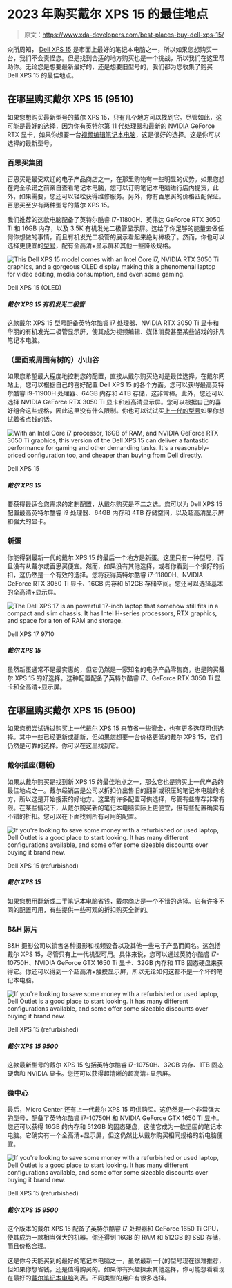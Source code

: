 # 2023 年购买戴尔 XPS 15 的最佳地点

> 原文：<https://www.xda-developers.com/best-places-buy-dell-xps-15/>

众所周知， [Dell XPS 15](https://www.xda-developers.com/dell-xps-15-2022-review/) 是市面上最好的笔记本电脑之一，所以如果您想购买一台，我们不会责怪您。但是找到合适的地方购买也是一个挑战，所以我们在这里帮助你。无论您是想要最新最好的，还是想要旧型号的，我们都为您收集了购买 Dell XPS 15 的最佳地点。

## 在哪里购买戴尔 XPS 15 (9510)

如果您想购买最新型号的戴尔 XPS 15，只有几个地方可以找到它。尽管如此，这可能是最好的选择，因为你有英特尔第 11 代处理器和最新的 NVIDIA GeForce RTX 显卡，如果你想要一台[视频编辑笔记本电脑](https://www.xda-developers.com/best-laptop-for-video-editing)，这是很好的选择。这是你可以选择的最新型号。

### 百思买集团

百思买是最受欢迎的电子产品商店之一，在那里购物有一些明显的优势。如果您想在完全承诺之前亲自查看笔记本电脑，您可以订购笔记本电脑进行店内提货，此外，如果需要，您还可以轻松获得维修服务。另外，你有百思买的价格匹配保证。百思买至少有两种型号的戴尔 XPS 15。

我们推荐的这款电脑配备了英特尔酷睿 i7-11800H、英伟达 GeForce RTX 3050 Ti 和 16GB 内存，以及 3.5K 有机发光二极管显示屏。这给了你足够的能量去做任何你想做的事情，而且有机发光二极管的展示看起来绝对棒极了。然而，你也可以选择更便宜的[型号](https://shop-links.co/1750639384175204115?u1=1d60e699-eeda-4058-a7eb-b57ac2428fb0)，配有全高清+显示屏和其他一些降级规格。

 <picture>![This Dell XPS 15 model comes with an Intel Core i7, NVIDIA RTX 3050 Ti graphics, and a gorgeous OLED display making this a phenomenal laptop for video editing, media consumption, and even some gaming.](img/7aa51ae37e9ceeb12e0bf17d589332b6.png)</picture> 

Dell XPS 15 (OLED)

##### 戴尔 XPS 15 有机发光二极管

这款戴尔 XPS 15 型号配备英特尔酷睿 i7 处理器、NVIDIA RTX 3050 Ti 显卡和华丽的有机发光二极管显示屏，使其成为视频编辑、媒体消费甚至某些游戏的非凡笔记本电脑。

### （里面或周围有树的）小山谷

如果您希望最大程度地控制您的配置，直接从戴尔购买绝对是最佳选择。在戴尔网站上，您可以根据自己的喜好配置 Dell XPS 15 的各个方面。您可以获得最高英特尔酷睿 i9-11900H 处理器、64GB 内存和 4TB 存储，这非常棒。此外，您还可以选择 NVIDIA GeForce RTX 3050 Ti 显卡和超高清显示屏。您可以根据自己的喜好组合这些规格，因此这里没有什么限制。你也可以试试买[上一代的型号](https://www.anrdoezrs.net/links/100122946/type/dlg/sid/UUxdaUeUpU4718/https://www.dell.com/en-us/shop/laptops/15/spd/xps-15-9500-laptop/xn9500cto220s)如果你想试着省点钱的话。

 <picture>![With an Intel Core i7 processor, 16GB of RAM, and NVIDIA GeForce RTX 3050 Ti graphics, this version of the Dell XPS 15 can deliver a fantastic performance for gaming and other demanding tasks. It's a reasonably-priced configuration too, and cheaper than buying from Dell directly.](img/65df99109a337530afc6b487903d0ed6.png)</picture> 

Dell XPS 15

##### 戴尔 XPS 15

要获得最适合您需求的定制配置，从戴尔购买是不二之选。您可以为 Dell XPS 15 配置最高英特尔酷睿 i9 处理器、64GB 内存和 4TB 存储空间，以及超高清显示屏和强大的显卡。

### 新蛋

你能得到最新一代的戴尔 XPS 15 的最后一个地方是新蛋。这里只有一种型号，而且没有从戴尔或百思买便宜。然而，如果没有其他选择，或者你看到一个很好的折扣，这仍然是一个有效的选择。您将获得英特尔酷睿 i7-11800H、NVIDIA GeForce RTX 3050 Ti 显卡、16GB 内存和 512GB 存储空间。您还可以选择基本的全高清+显示屏。

 <picture>![The Dell XPS 17 is an powerful 17-inch laptop that somehow still fits in a compact and slim chassis. It has Intel H-series processors, RTX graphics, and space for a ton of RAM and storage.](img/37538cef0f37151ff91855db40d44424.png)</picture> 

Dell XPS 17 9710

##### 戴尔 XPS 15

虽然新蛋通常不是最实惠的，但它仍然是一家知名的电子产品零售商，也是购买戴尔 XPS 15 的好选择。这种配置配备了英特尔酷睿 i7、GeForce RTX 3050 Ti 显卡和全高清+显示屏。

## 在哪里购买戴尔 XPS 15 (9500)

如果您想尝试通过购买上一代戴尔 XPS 15 来节省一些资金，也有更多选项可供选择。其中一些已经更新或翻新，但如果您想要一台价格更低的戴尔 XPS 15，它们仍然是可靠的选择。你可以在这里找到它。

### 戴尔插座(翻新)

如果从戴尔购买是找到新 XPS 15 的最佳地点之一，那么它也是购买上一代产品的最佳地点之一。戴尔经销店是公司以折扣价出售旧的翻新或积压的笔记本电脑的地方，所以这是开始搜索的好地方。这里有许多配置可供选择，尽管有些库存非常有限。在某些情况下，从戴尔购买新的笔记本电脑实际上更便宜，但有些配置确实有不错的折扣。您可以在下面找到所有可用的配置。

 <picture>![If you're looking to save some money with a refurbished or used laptop, Dell Outlet is a good place to start looking. It has many different configurations available, and some offer some sizeable discounts over buying it brand new.](img/9485aabcc28bb8c408e5f2f783fae618.png)</picture> 

Dell XPS 15 (refurbished)

##### 戴尔 XPS 15

如果您想用翻新或二手笔记本电脑省钱，戴尔商店是一个不错的选择。它有许多不同的配置可用，有些提供一些可观的折扣购买全新的。

### B&H 照片

B&H 摄影公司以销售各种摄影和视频设备以及其他一些电子产品而闻名。这包括戴尔 XPS 15，尽管只有上一代机型可用。具体来说，您可以通过英特尔酷睿 i7-10750H、NVIDIA GeForce GTX 1650 Ti 显卡、32GB 内存和 1TB 固态硬盘来获得它。你还可以得到一个超高清+触摸显示屏，所以无论如何这都不是一个坏的笔记本电脑。

 <picture>![If you're looking to save some money with a refurbished or used laptop, Dell Outlet is a good place to start looking. It has many different configurations available, and some offer some sizeable discounts over buying it brand new.](img/9485aabcc28bb8c408e5f2f783fae618.png)</picture> 

Dell XPS 15 (refurbished)

##### 戴尔 XPS 15 9500

这款最新型号的戴尔 XPS 15 包括英特尔酷睿 i7-10750H、32GB 内存、1TB 固态硬盘和 NVIDIA 显卡。您还可以获得超清晰的超高清+显示屏。

### 微中心

最后，Micro Center 还有上一代戴尔 XPS 15 可供购买。这仍然是一个非常强大的型号，配备了英特尔酷睿 i7-10750H 和 NVIDIA GeForce GTX 1650 Ti 显卡。您还可以获得 16GB 的内存和 512GB 的固态硬盘，这使它成为一款坚固的笔记本电脑。它确实有一个全高清+显示屏，但这仍然比从戴尔购买相同规格的新电脑便宜。

 <picture>![If you're looking to save some money with a refurbished or used laptop, Dell Outlet is a good place to start looking. It has many different configurations available, and some offer some sizeable discounts over buying it brand new.](img/9485aabcc28bb8c408e5f2f783fae618.png)</picture> 

Dell XPS 15 (refurbished)

##### 戴尔 XPS 15 9500

这个版本的戴尔 XPS 15 配备了英特尔酷睿 i7 处理器和 GeForce 1650 Ti GPU，使其成为一款相当强大的机器。你还得到 16GB 的 RAM 和 512GB 的 SSD 存储，而且价格合理。

这是你今天能买到的最好的笔记本电脑之一，虽然最新一代的型号现在很难推荐，但如果你想省钱，还是值得购买的。如果你有兴趣探索其他选择，你可能想看看现在最好的[戴尔笔记本电脑](https://www.xda-developers.com/best-dell-laptops/)列表。不同类型的用户有很多选择。